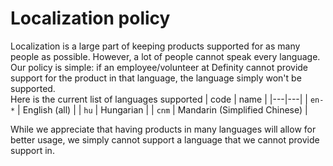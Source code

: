 # Localization policy
Localization is a large part of keeping products supported for as many people as possible. However, a lot of people cannot speak every language. Our policy is simple: if an employee/volunteer at Definity cannot provide support for the product in that language, the language simply won't be supported. <br>
Here is the current list of languages supported
| code | name |
|---|---|
| `en-*` | English (all) |
| `hu` | Hungarian |
| `cnm` | Mandarin (Simplified Chinese) | <br>

While we appreciate that having products in many languages will allow for better usage, we simply cannot support a language that we cannot provide support in. 
